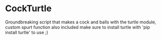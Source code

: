 # CockTurtle
Groundbreaking script that makes a cock and balls with the turtle module, custom spurt function also included
make sure to install turtle with 'pip install turtle' to use ;)
